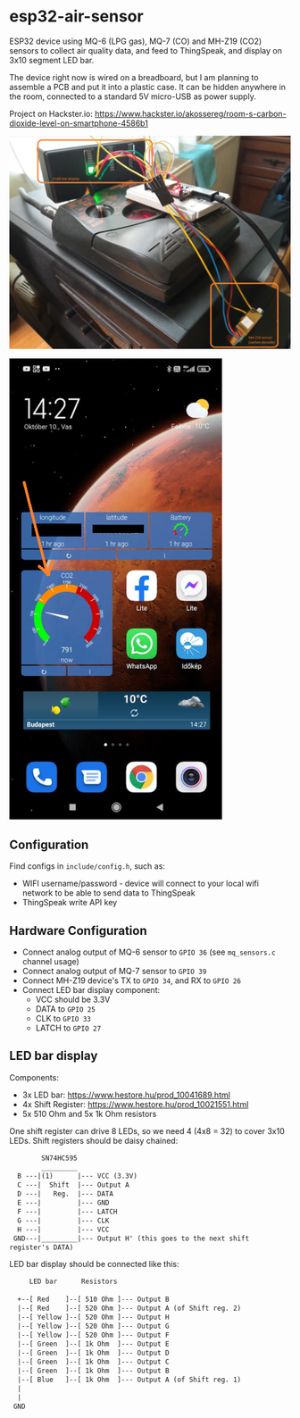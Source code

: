 # esp32-air-sensor

ESP32 device using MQ-6 (LPG gas), MQ-7 (CO) and MH-Z19 (CO2) sensors to collect air quality data, 
and feed to ThingSpeak, and display on 3x10 segment LED bar.

The device right now is wired on a breadboard, but I am planning to assemble a PCB and put it into a plastic case. 
It can be hidden anywhere in the room, connected to a standard 5V micro-USB as power supply.

Project on Hackster.io: https://www.hackster.io/akossereg/room-s-carbon-dioxide-level-on-smartphone-4586b1

![ESP32 with CO2 sensor](https://raw.githubusercontent.com/akos-sereg/esp32-air-sensor/master/docs/wired.png)

![Mobile Screenshot](https://raw.githubusercontent.com/akos-sereg/esp32-air-sensor/master/docs/mobile-display.png)

## Configuration

Find configs in `include/config.h`, such as:
- WIFI username/password - device will connect to your local wifi network to be able to send data to ThingSpeak
- ThingSpeak write API key

## Hardware Configuration

- Connect analog output of MQ-6 sensor to `GPIO 36` (see `mq_sensors.c` channel usage)
- Connect analog output of MQ-7 sensor to `GPIO 39`
- Connect MH-Z19 device's TX to `GPIO 34`, and RX to `GPIO 26`
- Connect LED bar display component:
  - VCC should be 3.3V
  - DATA to `GPIO 25`
  - CLK to `GPIO 33`
  - LATCH to `GPIO 27`
    
## LED bar display

Components:
- 3x LED bar: https://www.hestore.hu/prod_10041689.html
- 4x Shift Register: https://www.hestore.hu/prod_10021551.html
- 5x 510 Ohm and 5x 1k Ohm resistors

One shift register can drive 8 LEDs, so we need 4 (4x8 = 32) to cover 3x10 LEDs. Shift 
registers should be daisy chained:

```
        SN74HC595
        _________
  B ---|(1)      |--- VCC (3.3V)
  C ---|  Shift  |--- Output A
  D ---|   Reg.  |--- DATA
  E ---|         |--- GND
  F ---|         |--- LATCH
  G ---|         |--- CLK
  H ---|         |--- VCC
 GND---|_________|--- Output H' (this goes to the next shift register's DATA)
```

LED bar display should be connected like this:

```
     LED bar      Resistors

  +--[ Red    ]--[ 510 Ohm ]--- Output B
  |--[ Red    ]--[ 520 Ohm ]--- Output A (of Shift reg. 2)
  |--[ Yellow ]--[ 520 Ohm ]--- Output H
  |--[ Yellow ]--[ 520 Ohm ]--- Output G
  |--[ Yellow ]--[ 520 Ohm ]--- Output F
  |--[ Green  ]--[ 1k Ohm  ]--- Output E
  |--[ Green  ]--[ 1k Ohm  ]--- Output D
  |--[ Green  ]--[ 1k Ohm  ]--- Output C
  |--[ Green  ]--[ 1k Ohm  ]--- Output B
  |--[ Blue   ]--[ 1k Ohm  ]--- Output A (of Shift reg. 1)
  |
  |
 GND
```